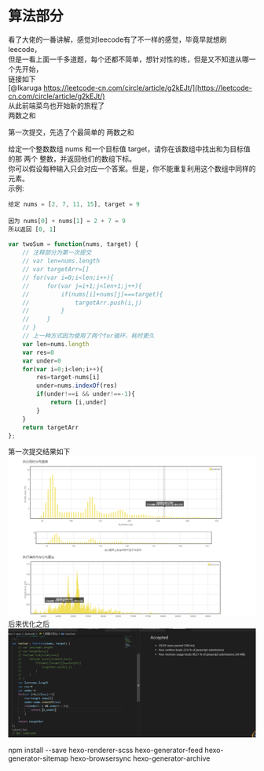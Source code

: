# 算法部分  
看了大佬的一番讲解，感觉对leecode有了不一样的感觉，毕竟早就想刷leecode，  
但是一看上面一千多道题，每个还都不简单，想针对性的练，但是又不知道从哪一个先开始，  
链接如下  
[@Ikaruga https://leetcode-cn.com/circle/article/g2kEJt/](https://leetcode-cn.com/circle/article/g2kEJt/)  
从此前端菜鸟也开始新的旅程了  
两数之和


第一次提交，先选了个最简单的  两数之和  

给定一个整数数组 nums 和一个目标值 target，请你在该数组中找出和为目标值的那 两个 整数，并返回他们的数组下标。  
你可以假设每种输入只会对应一个答案。但是，你不能重复利用这个数组中同样的元素。  
示例:  
```js  
给定 nums = [2, 7, 11, 15], target = 9  

因为 nums[0] + nums[1] = 2 + 7 = 9  
所以返回 [0, 1]  
```  
```js  
var twoSum = function(nums, target) {  
    // 注释部分为第一次提交  
    // var len=nums.length  
    // var targetArr=[]  
    // for(var i=0;i<len;i++){  
    //     for(var j=i+1;j<len+1;j++){  
    //         if(nums[i]+nums[j]===target){  
    //             targetArr.push(i,j)  
    //         }  
    //     }  
    // }  
    // 上一种方式因为使用了两个for循环，耗时更久
    var len=nums.length  
    var res=0  
    var under=0  
    for(var i=0;i<len;i++){  
        res=target-nums[i]  
        under=nums.indexOf(res)  
        if(under!==i && under!==-1){  
            return [i,under]  
        }  
    }  
    return targetArr  
};  
```  
第一次提交结果如下  
![alt 第一次结果](../../book/QQ图片20200331234058.png)  
后来优化之后  
![alt 第一次结果](../../book/QQ图片20200331234020.png)  



npm install --save  hexo-renderer-scss hexo-generator-feed hexo-generator-sitemap hexo-browsersync hexo-generator-archive

